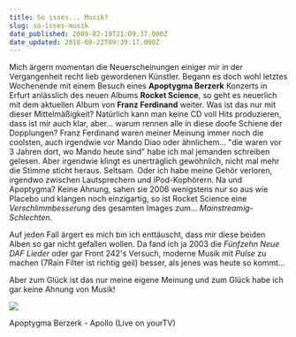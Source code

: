 ```yaml
---
title: So isses... Musik?
slug: so-isses-musik
date_published: 2009-02-19T21:09:37.000Z
date_updated: 2018-08-22T09:39:17.000Z
---
```


Mich ärgern momentan die Neuerscheinungen einiger mir in der Vergangenheit recht lieb gewordenen Künstler. Begann es doch wohl letztes Wochenende mit einem Besuch eines **Apoptygma Berzerk** Konzerts in Erfurt anlässlich des neuen Albums **Rocket Science**, so geht es neuerlich mit dem aktuellen Album von **Franz Ferdinand** weiter. Was ist das nur mit dieser Mittelmäßigkeit? Natürlich kann man keine CD voll Hits produzieren, dass ist mir auch klar, aber... warum rennen alle in diese doofe Schiene der Dopplungen? Franz Ferdinand waren meiner Meinung immer noch die coolsten, auch irgendwie vor Mando Diao oder ähnlichem... "die waren vor 3 Jahren dort, wo Mando heute sind" habe ich mal jemanden schreiben gelesen. Aber irgendwie klingt es unerträglich gewöhnlich, nicht mal mehr die Stimme sticht heraus. Seltsam. Oder ich habe meine Gehör verloren, irgendwo zwischen Lautsprechern und iPod-Kophörern. Na und Apoptygma? Keine Ahnung, sahen sie 2006 wenigstens nur so aus wie Placebo und klangen noch einzigartig, so ist Rocket Science eine *Verschlimmbesserung* des gesamten Images zum... *Mainstreamig-Schlechten*.

Auf jeden Fall ärgert es mich bin ich enttäuscht, dass mir diese beiden Alben so gar nicht gefallen wollen. Da fand ich ja 2003 die *Fünfzehn Neue DAF Lieder* oder gar Front 242's Versuch, moderne Musik mit *Pulse* zu machen (7Rain Filter ist richtig geil) besser, als jenes was heute so kommt...

Aber zum Glück ist das nur meine eigene Meinung und zum Glück habe ich gar keine Ahnung von Musik!

![](//img.zemanta.com/pixy.gif?x-id=563f4dc3-f8d2-4ad9-8d65-a07ad554f1e0)

Apoptygma Berzerk - Apollo (Live on yourTV)
